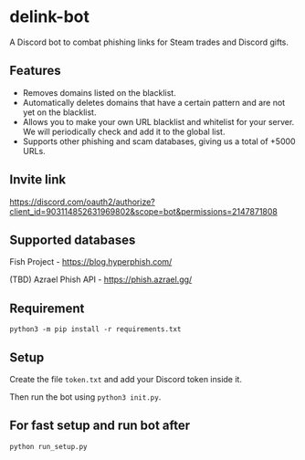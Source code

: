 # delink-bot

A Discord bot to combat phishing links for Steam trades and Discord gifts.

## Features

- Removes domains listed on the blacklist.
- Automatically deletes domains that have a certain pattern and are not yet on the blacklist.
- Allows you to make your own URL blacklist and whitelist for your server. We will periodically check and add it to the global list.
- Supports other phishing and scam databases, giving us a total of +5000 URLs. 

## Invite link

https://discord.com/oauth2/authorize?client_id=903114852631969802&scope=bot&permissions=2147871808

## Supported databases

Fish Project - https://blog.hyperphish.com/

(TBD) Azrael Phish API - https://phish.azrael.gg/

## Requirement

`python3 -m pip install -r requirements.txt`

## Setup

Create the file `token.txt` and add your Discord token inside it.

Then run the bot using `python3 init.py`.

## For fast setup and run bot after

`python run_setup.py`
